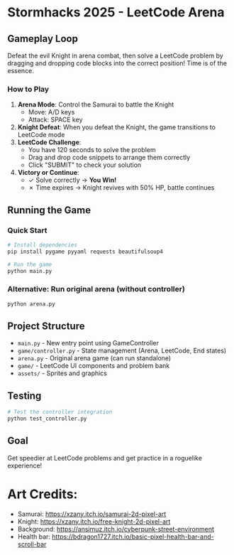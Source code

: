 # Stormhacks 2025 - LeetCode Arena

## Gameplay Loop
Defeat the evil Knight in arena combat, then solve a LeetCode problem by dragging and dropping code blocks into the correct position! Time is of the essence.

### How to Play
1. **Arena Mode**: Control the Samurai to battle the Knight
   - Move: A/D keys
   - Attack: SPACE key
2. **Knight Defeat**: When you defeat the Knight, the game transitions to LeetCode mode
3. **LeetCode Challenge**: 
   - You have 120 seconds to solve the problem
   - Drag and drop code snippets to arrange them correctly
   - Click "SUBMIT" to check your solution
4. **Victory or Continue**:
   - ✓ Solve correctly → **You Win!**
   - ✗ Time expires → Knight revives with 50% HP, battle continues

## Running the Game

### Quick Start
```bash
# Install dependencies
pip install pygame pyyaml requests beautifulsoup4

# Run the game
python main.py
```

### Alternative: Run original arena (without controller)
```bash
python arena.py
```

## Project Structure
- `main.py` - New entry point using GameController
- `game/controller.py` - State management (Arena, LeetCode, End states)
- `arena.py` - Original arena game (can run standalone)
- `game/` - LeetCode UI components and problem bank
- `assets/` - Sprites and graphics

## Testing
```bash
# Test the controller integration
python test_controller.py
```

## Goal
Get speedier at LeetCode problems and get practice in a roguelike experience!

# Art Credits:

- Samurai: https://xzany.itch.io/samurai-2d-pixel-art
- Knight: https://xzany.itch.io/free-knight-2d-pixel-art
- Background: https://ansimuz.itch.io/cyberpunk-street-environment
- Health bar: https://bdragon1727.itch.io/basic-pixel-health-bar-and-scroll-bar
